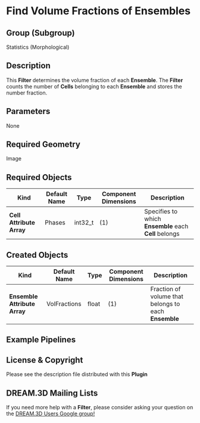 # Find Volume Fractions of Ensembles  #


## Group (Subgroup) ##

Statistics (Morphological)

## Description ##

This **Filter** determines the volume fraction of each **Ensemble**. The **Filter** counts the number of **Cells** belonging to each **Ensemble** and stores the number fraction.

## Parameters ##

None 

## Required Geometry ##

Image

## Required Objects ##

| Kind | Default Name | Type | Component Dimensions | Description |
|------|--------------|------|----------------------|-------------|
| **Cell Attribute Array** | Phases | int32_t | (1) | Specifies to which **Ensemble** each **Cell** belongs |

## Created Objects ##

| Kind | Default Name | Type | Component Dimensions | Description |
|------|--------------|------|----------------------|-------------|
| **Ensemble Attribute Array** | VolFractions | float | (1) | Fraction of volume that belongs to each **Ensemble** |

## Example Pipelines ##



## License & Copyright ##

Please see the description file distributed with this **Plugin**

## DREAM.3D Mailing Lists ##

If you need more help with a **Filter**, please consider asking your question on the [DREAM.3D Users Google group!](https://groups.google.com/forum/?hl=en#!forum/dream3d-users)


